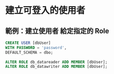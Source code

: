 # 建立可登入的使用者

## 範例：建立使用者 給定指定的 Role

```sql
CREATE USER [dbUser] 
WITH PASSWORD = 'password', 
DEFAULT_SCHEMA = dbo; 
  
ALTER ROLE db_datareader ADD MEMBER [dbUser]; 
ALTER ROLE db_datawriter ADD MEMBER [dbUser]; 
```